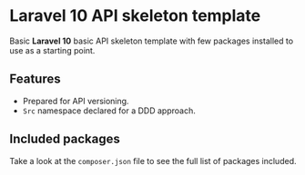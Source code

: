 # Laravel 10 API skeleton template

Basic **Laravel 10** basic API skeleton template with few packages installed to use as a starting point.

## Features

- Prepared for API versioning.
- `Src` namespace declared for a DDD approach.

## Included packages

Take a look at the `composer.json` file to see the full list of packages included.
